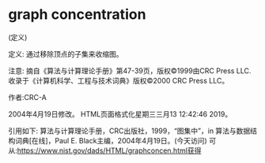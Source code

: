 # graph concentration


(定义)



定义:
通过移除顶点的子集来收缩图。



注意:
摘自《算法与计算理论手册》第47-39页，版权©1999由CRC Press LLC.收录于《计算机科学、工程与技术词典》版权©2000 CRC Press LLC。


作者:CRC-A







2004年4月19日修改。
HTML页面格式化星期三三月13 12:42:46 2019。



引用如下:
算法与计算理论手册，CRC出版社，1999，“图集中”，in
算法与数据结构词典[在线]，Paul E. Black主编，2004年4月19日。(今天访问)
可从:https://www.nist.gov/dads/HTML/graphconcen.html获得